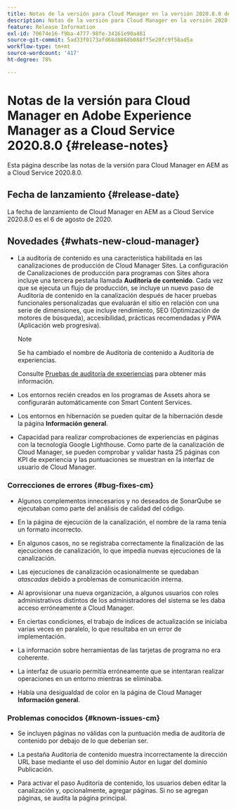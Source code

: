 ```yaml
---
title: Notas de la versión para Cloud Manager en la versión 2020.8.0 de AEM as a Cloud Service
description: Notas de la versión para Cloud Manager en la versión 2020.8.0 de AEM as a Cloud Service
feature: Release Information
exl-id: 70674e16-f9ba-4777-98fe-34161e90a481
source-git-commit: 5ad33f0173afd68d8868b088ff5e20fc9f58ad5a
workflow-type: tm+mt
source-wordcount: '417'
ht-degree: 78%

---
```


# Notas de la versión para Cloud Manager en Adobe Experience Manager as a Cloud Service 2020.8.0 {#release-notes}

Esta página describe las notas de la versión para Cloud Manager en AEM as a Cloud Service 2020.8.0.

## Fecha de lanzamiento {#release-date}

La fecha de lanzamiento de Cloud Manager en AEM as a Cloud Service 2020.8.0 es el 6 de agosto de 2020.

## Novedades {#whats-new-cloud-manager}

* La auditoría de contenido es una característica habilitada en las canalizaciones de producción de Cloud Manager Sites. La configuración de Canalizaciones de producción para programas con Sites ahora incluye una tercera pestaña llamada **Auditoría de contenido**. Cada vez que se ejecuta un flujo de producción, se incluye un nuevo paso de Auditoría de contenido en la canalización después de hacer pruebas funcionales personalizadas que evaluarán el sitio en relación con una serie de dimensiones, que incluye rendimiento, SEO (Optimización de motores de búsqueda), accesibilidad, prácticas recomendadas y PWA (Aplicación web progresiva).


  >[!NOTE]
  >Se ha cambiado el nombre de Auditoría de contenido a Auditoría de experiencias.

  Consulte [Pruebas de auditoría de experiencias](/help/implementing/cloud-manager/experience-audit-testing.md) para obtener más información.

* Los entornos recién creados en los programas de Assets ahora se configurarán automáticamente con Smart Content Services.

* Los entornos en hibernación se pueden quitar de la hibernación desde la página **Información general**.

* Capacidad para realizar comprobaciones de experiencias en páginas con la tecnología Google Lighthouse. Como parte de la canalización de Cloud Manager, se pueden comprobar y validar hasta 25 páginas con KPI de experiencia y las puntuaciones se muestran en la interfaz de usuario de Cloud Manager.

### Correcciones de errores {#bug-fixes-cm}

* Algunos complementos innecesarios y no deseados de SonarQube se ejecutaban como parte del análisis de calidad del código.

* En la página de ejecución de la canalización, el nombre de la rama tenía un formato incorrecto.

* En algunos casos, no se registraba correctamente la finalización de las ejecuciones de canalización, lo que impedía nuevas ejecuciones de la canalización.

* Las ejecuciones de canalización ocasionalmente se quedaban *atascadas* debido a problemas de comunicación interna.

* Al aprovisionar una nueva organización, a algunos usuarios con roles administrativos distintos de los administradores del sistema se les daba acceso erróneamente a Cloud Manager.

* En ciertas condiciones, el trabajo de índices de actualización se iniciaba varias veces en paralelo, lo que resultaba en un error de implementación.

* La información sobre herramientas de las tarjetas de programa no era coherente.

* La interfaz de usuario permitía erróneamente que se intentaran realizar operaciones en un entorno mientras se eliminaba.

* Había una desigualdad de color en la página de Cloud Manager **Información general**.

### Problemas conocidos {#known-issues-cm}

* Se incluyen páginas no válidas con la puntuación media de auditoría de contenido por debajo de lo que deberían ser.

* La pestaña Auditoría de contenido muestra incorrectamente la dirección URL base mediante el uso del dominio Autor en lugar del dominio Publicación.

* Para activar el paso Auditoría de contenido, los usuarios deben editar la canalización y, opcionalmente, agregar páginas. Si no se agregan páginas, se audita la página principal.

